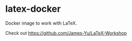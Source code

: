 # latex-docker
Docker image to work with LaTeX.

Check out https://github.com/James-Yu/LaTeX-Workshop
